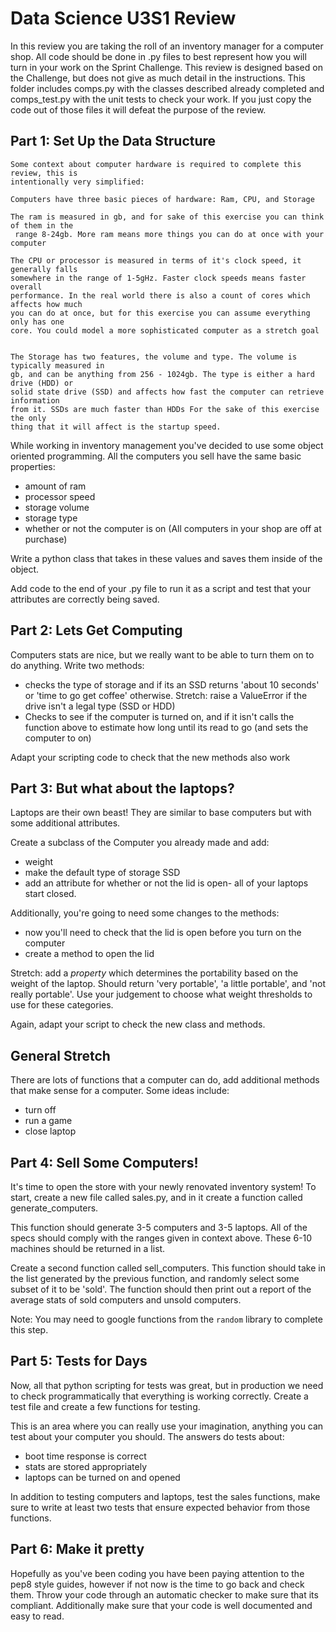 # Data Science U3S1 Review

In this review you are taking the roll of an inventory manager for a computer shop. All code should be done in .py files to best represent how you will turn in your work on the Sprint Challenge. This review is designed based on the Challenge, but does not give as much detail in the instructions.  This folder includes comps.py with the classes described already completed and comps_test.py with the unit tests to check your work. If you just copy the code out of those files it will defeat the purpose of the review.

## Part 1: Set Up the Data Structure

```
Some context about computer hardware is required to complete this review, this is
intentionally very simplified:

Computers have three basic pieces of hardware: Ram, CPU, and Storage

The ram is measured in gb, and for sake of this exercise you can think of them in the
 range 8-24gb. More ram means more things you can do at once with your computer

The CPU or processor is measured in terms of it's clock speed, it generally falls
somewhere in the range of 1-5gHz. Faster clock speeds means faster overall
performance. In the real world there is also a count of cores which affects how much
you can do at once, but for this exercise you can assume everything only has one
core. You could model a more sophisticated computer as a stretch goal


The Storage has two features, the volume and type. The volume is typically measured in
gb, and can be anything from 256 - 1024gb. The type is either a hard drive (HDD) or
solid state drive (SSD) and affects how fast the computer can retrieve information
from it. SSDs are much faster than HDDs For the sake of this exercise the only
thing that it will affect is the startup speed.
```

While working in inventory management you've decided to use some object oriented programming. All the computers you sell have the same basic properties:
- amount of ram
- processor speed
- storage volume
- storage type
- whether or not the computer is on (All computers in your shop are off at purchase)

Write a python class that takes in these values and saves them inside of the object.

Add code to the end of your .py file to run it as a script and test that your attributes are correctly being saved.

## Part 2: Lets Get Computing

Computers stats are nice, but we really want to be able to turn them on to do anything. Write two methods:
- checks the type of storage and if its an SSD returns 'about 10 seconds' or 'time to go get coffee' otherwise. Stretch: raise a ValueError if the drive isn't a legal type (SSD or HDD)
- Checks to see if the computer is turned on, and if it isn't calls the function above to estimate how long until its read to go (and sets the computer to on)

Adapt your scripting code to check that the new methods also work

## Part 3: But what about the laptops?

Laptops are their own beast! They are similar to base computers but with some additional attributes.

Create a subclass of the Computer you already made and add:
- weight
- make the default type of storage SSD
- add an attribute for whether or not the lid is open- all of your laptops start closed.

Additionally, you're going to need some changes to the methods:
- now you'll need to check that the lid is open before you turn on the computer
- create a method to open the lid

Stretch: add a *property* which determines the portability based on the weight of the laptop. Should return 'very portable', 'a little portable', and 'not really portable'. Use your judgement to choose what weight thresholds to use for these categories.


Again, adapt your script to check the new class and methods.

## General Stretch
There are lots of functions that a computer can do, add additional methods that make sense for a computer. Some ideas include:
- turn off
- run a game
- close laptop

## Part 4: Sell Some Computers!
It's time to open the store with your newly renovated inventory system! To start, create a new file called sales.py, and in it create a function called generate_computers.


This function should generate 3-5 computers and 3-5 laptops. All of the specs should comply with the ranges given in context above. These 6-10 machines should be returned in a list.


Create a second function called sell_computers. This function should take in the list generated by the previous function, and randomly select some subset of it to be 'sold'. The function should then print out a report of the average stats of sold computers and unsold computers.

Note: You may need to google functions from the `random` library to complete this step.


## Part 5: Tests for Days
Now, all that python scripting for tests was great, but in production we need to check programmatically that everything is working correctly. Create a test file and create a few functions for testing.

This is an area where you can really use your imagination, anything you can test about your computer you should. The answers do tests about:
- boot time response is correct
- stats are stored appropriately
- laptops can be turned on and opened

In addition to testing computers and laptops, test the sales functions, make sure to write at least two tests that ensure expected behavior from those functions.

## Part 6: Make it pretty
Hopefully as you've been coding you have been paying attention to the pep8 style guides, however if not now is the time to go back and check them. Throw your code through an automatic checker to make sure that its compliant. Additionally make sure that your code is well documented and easy to read.
